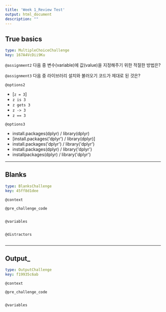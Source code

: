 ```yaml
---
title: 'Week 1_Review Test'
output: html_document
description: ""
---
```


## True basics

```yaml
type: MultipleChoiceChallenge
key: 167A4VcDii9Ku
```

`@assignment2`
다음 중 변수(variable)에 값(value)을 지정해주기 위한 적절한 방법은?

`@assignment3`
다음 중 라이브러리 설치와 불러오기 코드가 제대로 된 것은?

`@options2`
- [`z = 3`]
- `z is 3`
- `z gets 3`
- `z -> 3`
- `z == 3`

`@options3`
- install.packages(dplyr)  /  library(dplyr)
- [install.packages('dplyr')  /  library(dplyr)]
- install.packages('dplyr')  /  library('dplyr')
- install.packages(dplyr)  /  library('dplyr')
- installpackages(dplyr)  /  library('dplyr')

---

## Blanks

```yaml
type: BlanksChallenge
key: 45ff8d1dee
```

`@context`


`@pre_challenge_code`
```{r}

```

`@variables`
```yaml

```

`@distractors`
```yaml

```

---

## Output_

```yaml
type: OutputChallenge
key: f19935c6ab
```

`@context`


`@pre_challenge_code`
```{r}

```

`@variables`
```yaml

```
